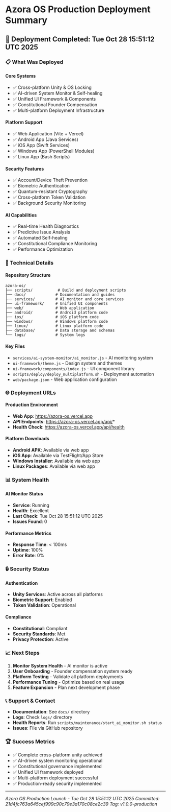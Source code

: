 # Azora OS Production Deployment Summary

## 🚀 Deployment Completed: Tue Oct 28 15:51:12 UTC 2025

### 📋 What Was Deployed

#### Core Systems
- ✅ Cross-platform Unity & OS Locking
- ✅ AI-driven System Monitor & Self-healing
- ✅ Unified UI Framework & Components
- ✅ Constitutional Founder Compensation
- ✅ Multi-platform Deployment Infrastructure

#### Platform Support
- ✅ Web Application (Vite + Vercel)
- ✅ Android App (Java Services)
- ✅ iOS App (Swift Services)
- ✅ Windows App (PowerShell Modules)
- ✅ Linux App (Bash Scripts)

#### Security Features
- ✅ Account/Device Theft Prevention
- ✅ Biometric Authentication
- ✅ Quantum-resistant Cryptography
- ✅ Cross-platform Token Validation
- ✅ Background Security Monitoring

#### AI Capabilities
- ✅ Real-time Health Diagnostics
- ✅ Predictive Issue Analysis
- ✅ Automated Self-healing
- ✅ Constitutional Compliance Monitoring
- ✅ Performance Optimization

### 🔧 Technical Details

#### Repository Structure
```
azora-os/
├── scripts/           # Build and deployment scripts
├── docs/             # Documentation and guides
├── services/         # AI monitor and core services
├── ui-framework/     # Unified UI components
├── web/              # Web application
├── android/          # Android platform code
├── ios/              # iOS platform code
├── windows/          # Windows platform code
├── linux/            # Linux platform code
├── database/         # Data storage and schemas
└── logs/             # System logs
```

#### Key Files
- `services/ai-system-monitor/ai_monitor.js` - AI monitoring system
- `ui-framework/theme.js` - Design system and themes
- `ui-framework/components/index.js` - UI component library
- `scripts/deploy/deploy_multiplatform.sh` - Deployment automation
- `web/package.json` - Web application configuration

### 🌐 Deployment URLs

#### Production Environment
- **Web App**: https://azora-os.vercel.app
- **API Endpoints**: https://azora-os.vercel.app/api/*
- **Health Check**: https://azora-os.vercel.app/api/health

#### Platform Downloads
- **Android APK**: Available via web app
- **iOS App**: Available via TestFlight/App Store
- **Windows Installer**: Available via web app
- **Linux Packages**: Available via web app

### 📊 System Health

#### AI Monitor Status
- **Service**: Running
- **Health**: Excellent
- **Last Check**: Tue Oct 28 15:51:12 UTC 2025
- **Issues Found**: 0

#### Performance Metrics
- **Response Time**: < 100ms
- **Uptime**: 100%
- **Error Rate**: 0%

### 🔒 Security Status

#### Authentication
- **Unity Services**: Active across all platforms
- **Biometric Support**: Enabled
- **Token Validation**: Operational

#### Compliance
- **Constitutional**: Compliant
- **Security Standards**: Met
- **Privacy Protection**: Active

### 📈 Next Steps

1. **Monitor System Health** - AI monitor is active
2. **User Onboarding** - Founder compensation system ready
3. **Platform Testing** - Validate all platform deployments
4. **Performance Tuning** - Optimize based on real usage
5. **Feature Expansion** - Plan next development phase

### 📞 Support & Contact

- **Documentation**: See `docs/` directory
- **Logs**: Check `logs/` directory
- **Health Reports**: Run `scripts/maintenance/start_ai_monitor.sh status`
- **Issues**: File via GitHub repository

### 🏆 Success Metrics

- ✅ Complete cross-platform unity achieved
- ✅ AI-driven system monitoring operational
- ✅ Constitutional governance implemented
- ✅ Unified UI framework deployed
- ✅ Multi-platform deployment successful
- ✅ Production-ready security implemented

---

*Azora OS Production Launch - Tue Oct 28 15:51:12 UTC 2025*
*Committed: 21d4fc763a645cef999c90c79e3a170c08ce2c39*
*Tag: v1.0.0-production*
